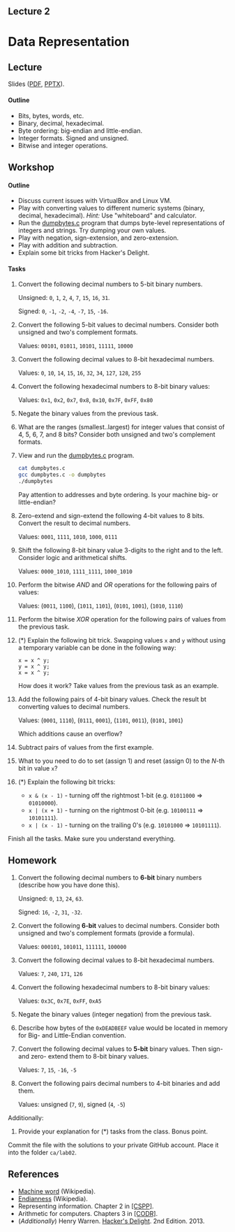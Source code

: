 Lecture 2
---

# Data Representation

## Lecture

Slides ([PDF](CA_Lecture_02.pdf), [PPTX](CA_Lecture_02.pptx)).

#### Outline

* Bits, bytes, words, etc.
* Binary, decimal, hexadecimal.
* Byte ordering: big-endian and little-endian.
* Integer formats. Signed and unsigned.
* Bitwise and integer operations.

## Workshop

#### Outline

* Discuss current issues with VirtualBox and Linux VM.
* Play with converting values to different numeric systems (binary, decimal, hexadecimal).
  _Hint:_ Use "whiteboard" and calculator.
* Run the [dumpbytes.c](dumpbytes.c) program that dumps byte-level representations of integers and strings.
  Try dumping your own values.
* Play with negation, sign-extension, and zero-extension.
* Play with addition and subtraction.
* Explain some bit tricks from Hacker's Delight.  
     
#### Tasks

1. Convert the following decimal numbers to 5-bit binary numbers.
   
   Unsigned: `0`, `1`, `2`, `4`, `7`, `15`, `16`, `31`.
   
   Signed: `0`, `-1`, `-2`, `-4`, `-7`, `15`, `-16`.
 
1. Convert the following 5-bit values to decimal numbers.
   Consider both unsigned and two's complement formats.

   Values: `00101`, `01011`, `10101`, `11111`, `10000`

1. Convert the following decimal values to 8-bit hexadecimal numbers.
   
   Values: `0`, `10`, `14`, `15`, `16`, `32`, `34`, `127`, `128`, `255`

1. Convert the following hexadecimal numbers to 8-bit binary values:

   Values: `0x1`, `0x2`, `0x7`, `0x8`, `0x10`, `0x7F`, `0xFF`, `0x80`

1. Negate the binary values from the previous task.

1. What are the ranges (smallest..largest) for integer values that consist of 4, 5, 6, 7, and 8 bits?
   Consider both unsigned and two's complement formats.

1. View and run the [dumpbytes.c](dumpbytes.c) program.

   ```bash
   cat dumpbytes.c
   gcc dumpbytes.c -o dumpbytes
   ./dumpbytes
   ```

   Pay attention to addresses and byte ordering.
   Is your machine big- or little-endian?

1. Zero-extend and sign-extend the following 4-bit values to 8 bits. Convert the result to decimal numbers.

   Values: `0001`, `1111`, `1010`, `1000`, `0111`

1. Shift the following 8-bit binary value 3-digits to the right and to the left.
   Consider logic and arithmetical shifts.

   Values: `0000_1010`, `1111_1111`, `1000_1010`

1. Perform the bitwise _AND_ and _OR_ operations for the following pairs of values:

   Values: (`0011`, `1100`), (`1011`, `1101`), (`0101`, `1001`), (`1010`, `1110`)

1. Perform the bitwise _XOR_ operation for the following pairs of values from the previous task.

1. (*) Explain the following bit trick. Swapping values `x` and `y` without using a temporary variable
   can be done in the following way:

   ```
   x = x ^ y;
   y = x ^ y;
   x = x ^ y;
   ```

   How does it work? Take values from the previous task as an example.

1. Add the following pairs of 4-bit binary values. Check the result bt converting values to decimal numbers.

   Values: (`0001`, `1110`), (`0111`, `0001`), (`1101`, `0011`), (`0101`, `1001`)

   Which additions cause an overflow?
   
1. Subtract pairs of values from the first example.

1. What to you need to do to set (assign 1) and reset (assign 0) to the _N_-th bit in value `x`? 

1. (*) Explain the following bit tricks:

   * `x & (x - 1)` - turning off the rightmost 1-bit (e.g. `01011000` => `01010000`).
   * `x | (x + 1)` - turning on the rightmost 0-bit (e.g. `10100111` => `10101111`).
   * `x | (x - 1)` - turning on the trailing 0's (e.g. `10101000` => `10101111`).

Finish all the tasks. Make sure you understand everything.

## Homework

1. Convert the following decimal numbers to __6-bit__ binary numbers (describe how you have done this).

   Unsigned: `0`, `13`, `24`, `63`.

   Signed: `16`, `-2`, `31`, `-32`.
 
2. Convert the following __6-bit__ values to decimal numbers.
   Consider both unsigned and two's complement formats (provide a formula).

   Values: `000101`, `101011`, `111111`, `100000`

3. Convert the following decimal values to 8-bit hexadecimal numbers.

   Values: `7`, `240`, `171`, `126`

4. Convert the following hexadecimal numbers to 8-bit binary values:

   Values: `0x3C`, `0x7E`, `0xFF`, `0xA5`

5. Negate the binary values (integer negation) from the previous task.

6. Describe how bytes of the `0xDEADBEEF` value would be located in memory for Big- and Little-Endian convention.

7. Convert the following decimal values to __5-bit__ binary values. Then sign- and zero- extend them to 8-bit binary values.

   Values: `7`, `15`, `-16`, `-5`

8. Convert the following pairs decimal numbers to 4-bit binaries and add them.

   Values: unsigned (`7`, `9`), signed (`4`, `-5`)

Additionally:

1. Provide your explanation for (*) tasks from the class. Bonus point.

Commit the file with the solutions to your private GitHub account. Place it into the folder `ca/lab02`.

## References

* [Machine word](https://en.wikipedia.org/wiki/Word_%28computer_architecture%29) (Wikipedia).
* [Endianness](https://en.wikipedia.org/wiki/Endianness) (Wikipedia).
* Representing information. Chapter 2 in [[CSPP]](../../books.md).
* Arithmetic for computers. Chapters 3 in [[CODR]](../../books.md).
* (_Additionally_) Henry Warren. [Hacker's Delight](https://en.wikipedia.org/wiki/Hacker%27s_Delight). 2nd Edition. 2013.
